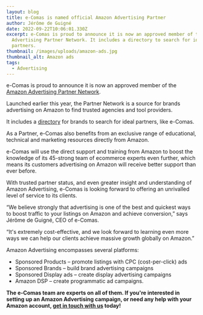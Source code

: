 ```yaml
---
layout: blog
title: e-Comas is named official Amazon Advertising Partner
author: Jérôme de Guigné
date: 2022-09-22T10:06:01.330Z
excerpt: e-Comas is proud to announce it is now an approved member of the Amazon
  Advertising Partner Network. It includes a directory to search for ideal
  partners.
thumbnail: /images/uploads/amazon-ads.jpg
thumbnail_alt: Amazon ads
tags:
  - Advertising
---
```


e-Comas is proud to announce it is now an approved member of the
[Amazon Advertising Partner Network](https://advertising.amazon.com/en-gb/blog/introducing-partner-network).

Launched earlier this year, the Partner Network is a source for brands
advertising on Amazon to find trusted agencies and tool providers.

It includes a
[directory](https://advertising.amazon.com/en-gb/resources/find-a-partner/managed-service-providers?ref_=a20m_us_fndprt_btn_msp)
for brands to search for ideal partners, like e-Comas.

As a Partner, e-Comas also benefits from an exclusive range of educational,
technical and marketing resources directly from Amazon.

e-Comas will use the direct support and training from Amazon to boost the
knowledge of its 45-strong team of ecommerce experts even further, which means
its customers advertising on Amazon will receive better support than ever
before.

With trusted partner status, and even greater insight and understanding of
Amazon Advertising, e-Comas is looking forward to offering an unrivalled level
of service to its clients.

“We believe strongly that advertising is one of the best and quickest ways to
boost traffic to your listings on Amazon and achieve conversion,” says Jérôme de
Guigné, CEO of e-Comas.

“It's extremely cost-effective, and we look forward to learning even more ways
we can help our clients achieve massive growth globally on Amazon.”

Amazon Advertising encompasses several platforms:

- Sponsored Products – promote listings with CPC (cost-per-click) ads
- Sponsored Brands – build brand advertising campaigns
- Sponsored Display ads – create display advertising campaigns
- Amazon DSP – create programmatic ad campaigns.

**The e-Comas team are experts on all of them. If you're interested in setting
up an Amazon Advertising campaign, or need any help with your Amazon account,
[get in touch with us](https://e-comas.com/contact.html) today!**
